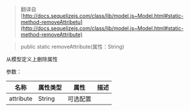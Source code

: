 > 翻译自 [http://docs.sequelizejs.com/class/lib/model.js~Model.html#static-method-removeAttribetu](http://docs.sequelizejs.com/class/lib/model.js~Model.html#static-method-removeAttribute)

> public static removeAttribute(属性：String)

从模型定义上删除属性

参数：

名称 | 属性类型 | 属性 | 描述
-- | -- | -- | --
attribute | String | 可选配置